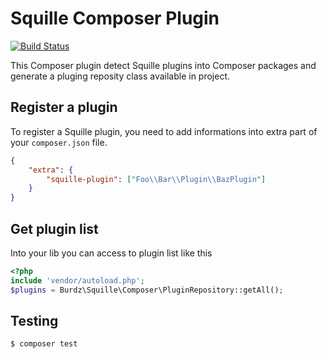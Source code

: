 # Squille Composer Plugin

[![Build Status](https://travis-ci.org/lanfisis/squille-composer-plugin.svg?branch=master)](https://travis-ci.org/lanfisis/squille-composer-plugin)

This Composer plugin detect Squille plugins into Composer packages and generate a pluging reposity class available in project.

## Register a plugin

To register a Squille plugin, you need to add informations into extra part of your `composer.json` file.

```json
{
    "extra": {
        "squille-plugin": ["Foo\\Bar\\Plugin\\BazPlugin"]
    }
}
```

## Get plugin list

Into your lib you can access to plugin list like this

```php
<?php
include 'vendor/autoload.php';
$plugins = Burdz\Squille\Composer\PluginRepository::getAll();
```

## Testing

``` bash
$ composer test
```
